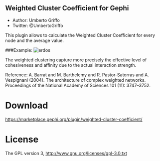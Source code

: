 ## Weighted Cluster Coefficient for Gephi
* Author: Umberto Griffo
* Twitter: @UmbertoGriffo

This plugin allows to calculate the Weighted Cluster Coefficient for every node and the average value.

###Example:
![erdos](http://img221.imageshack.us/img221/630/wcoeff.png)

The weighted clustering capture more precisely the effective level of cohesiveness and affinity due to the actual interaction strength.

Reference: A. Barrat and M. Barthelemy and R. Pastor-Satorras and A. Vespignani (2004). The architecture of complex weighted networks. Proceedings of the National Academy of Sciences 101 (11): 3747–3752.

# Download
https://marketplace.gephi.org/plugin/weighted-cluster-coefficient/

# License
The GPL version 3, http://www.gnu.org/licenses/gpl-3.0.txt
